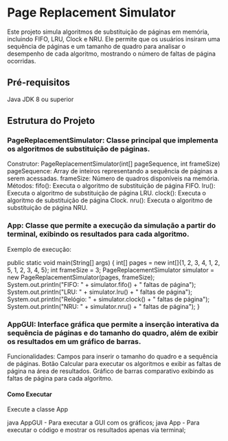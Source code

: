 # Page Replacement Simulator
Este projeto simula algoritmos de substituição de páginas em memória, incluindo FIFO, LRU, Clock e NRU. Ele permite que os usuários insiram uma sequência de páginas e um tamanho de quadro para analisar o desempenho de cada algoritmo, mostrando o número de faltas de página ocorridas.

## Pré-requisitos
Java JDK 8 ou superior

## Estrutura do Projeto
### PageReplacementSimulator: Classe principal que implementa os algoritmos de substituição de páginas.
Construtor: PageReplacementSimulator(int[] pageSequence, int frameSize)
pageSequence: Array de inteiros representando a sequência de páginas a serem acessadas.
frameSize: Número de quadros disponíveis na memória.
Métodos:
  fifo(): Executa o algoritmo de substituição de página FIFO.
  lru(): Executa o algoritmo de substituição de página LRU.
  clock(): Executa o algoritmo de substituição de página Clock.
  nru(): Executa o algoritmo de substituição de página NRU.
### App: Classe que permite a execução da simulação a partir do terminal, exibindo os resultados para cada algoritmo.
Exemplo de execução:

public static void main(String[] args) {
    int[] pages = new int[]{1, 2, 3, 4, 1, 2, 5, 1, 2, 3, 4, 5};
    int frameSize = 3;
    PageReplacementSimulator simulator = new PageReplacementSimulator(pages, frameSize);
    System.out.println("FIFO: " + simulator.fifo() + " faltas de página");
    System.out.println("LRU: " + simulator.lru() + " faltas de página");
    System.out.println("Relógio: " + simulator.clock() + " faltas de página");
    System.out.println("NRU: " + simulator.nru() + " faltas de página");
}

### AppGUI: Interface gráfica que permite a inserção interativa da sequência de páginas e do tamanho do quadro, além de exibir os resultados em um gráfico de barras.

Funcionalidades:
  Campos para inserir o tamanho do quadro e a sequência de páginas.
  Botão Calcular para executar os algoritmos e exibir as faltas de página na área de resultados.
  Gráfico de barras comparativo exibindo as faltas de página para cada algoritmo.
#### Como Executar
  Execute a classe App
  
  java AppGUI - Para executar a GUI com os gráficos;
  java App - Para executar o código e mostrar os resultados apenas via terminal;



